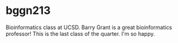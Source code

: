 # bggn213
Bioinformatics class at UCSD.
Barry Grant is a great bioinformatics professor!
This is the last class of the quarter. I'm so happy.